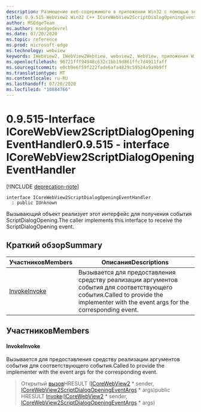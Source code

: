 ```yaml
---
description: Размещение веб-содержимого в приложении Win32 с помощью элемента управления Microsoft Edge WebView2
title: 0.9.515-WebView2 Win32 C++ ICoreWebView2ScriptDialogOpeningEventHandler
author: MSEdgeTeam
ms.author: msedgedevrel
ms.date: 07/20/2020
ms.topic: reference
ms.prod: microsoft-edge
ms.technology: webview
keywords: IWebView2, IWebView2WebView, webview2, WebView, приложения Win32, Win32, EDGE, ICoreWebView2, ICoreWebView2Controller, элемент управления "веб-браузер", HTML Edge
ms.openlocfilehash: 90721fff94948c632c1bb19d861ffc7d4911faff
ms.sourcegitcommit: e0cb9e6f59f222fade6afa4829c59524a9a9b9ff
ms.translationtype: MT
ms.contentlocale: ru-RU
ms.lasthandoff: 07/20/2020
ms.locfileid: "10884766"
---
```

# <span data-ttu-id="aae94-104">0.9.515-Interface ICoreWebView2ScriptDialogOpeningEventHandler</span><span class="sxs-lookup"><span data-stu-id="aae94-104">0.9.515 - interface ICoreWebView2ScriptDialogOpeningEventHandler</span></span> 

[!INCLUDE [deprecation-note](../../includes/deprecation-note.md)]

```
interface ICoreWebView2ScriptDialogOpeningEventHandler
  : public IUnknown
```

<span data-ttu-id="aae94-105">Вызывающий объект реализует этот интерфейс для получения события ScriptDialogOpening.</span><span class="sxs-lookup"><span data-stu-id="aae94-105">The caller implements this interface to receive the ScriptDialogOpening event.</span></span>

## <span data-ttu-id="aae94-106">Краткий обзор</span><span class="sxs-lookup"><span data-stu-id="aae94-106">Summary</span></span>

 <span data-ttu-id="aae94-107">Участников</span><span class="sxs-lookup"><span data-stu-id="aae94-107">Members</span></span>                        | <span data-ttu-id="aae94-108">Описания</span><span class="sxs-lookup"><span data-stu-id="aae94-108">Descriptions</span></span>
--------------------------------|---------------------------------------------
[<span data-ttu-id="aae94-109">Invoke</span><span class="sxs-lookup"><span data-stu-id="aae94-109">Invoke</span></span>](#invoke) | <span data-ttu-id="aae94-110">Вызывается для предоставления средству реализации аргументов события для соответствующего события.</span><span class="sxs-lookup"><span data-stu-id="aae94-110">Called to provide the implementer with the event args for the corresponding event.</span></span>

## <span data-ttu-id="aae94-111">Участников</span><span class="sxs-lookup"><span data-stu-id="aae94-111">Members</span></span>

#### <span data-ttu-id="aae94-112">Invoke</span><span class="sxs-lookup"><span data-stu-id="aae94-112">Invoke</span></span> 

<span data-ttu-id="aae94-113">Вызывается для предоставления средству реализации аргументов события для соответствующего события.</span><span class="sxs-lookup"><span data-stu-id="aae94-113">Called to provide the implementer with the event args for the corresponding event.</span></span>

> <span data-ttu-id="aae94-114">Открытый [вызов](#invoke)HRESULT ([ICoreWebView2](icorewebview2.md) \* sender, [ICoreWebView2ScriptDialogOpeningEventArgs](icorewebview2scriptdialogopeningeventargs.md) \* args)</span><span class="sxs-lookup"><span data-stu-id="aae94-114">public HRESULT [Invoke](#invoke)([ICoreWebView2](icorewebview2.md) \* sender, [ICoreWebView2ScriptDialogOpeningEventArgs](icorewebview2scriptdialogopeningeventargs.md) \* args)</span></span>

